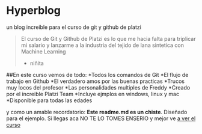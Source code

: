 # Hyperblog
un blog increible para el curso de git y github de platzi
> El curso de Git y Github de Platzi es lo que me hacia falta para triplicar mi salario y lanzarme a la industria del tejido de lana sintetica con Machine Learning
> - niñita 

##En este curso vemos de todo:
*Todos los comandos de Git
*El flujo de trabajo en Github
*El verdadero amos por las buenas practicas
*Trucos muy locos del profesor 
*Las personalidades multiples de Freddy
*Creado por el increible Platzi Team
*Incluye ejmplos en windows, linux y mac 
*Disponible para todas las edades

y como un amable recordatorio: **Este readme.md es un chiste**. Diseñado para el ejemplo. Si llegas aca NO TE LO TOMES ENSERIO y mejor ve [a ver el curso](https://platzi.com/clases/1557-git-github/19977-readmemd-es-una-excelente-practica/)